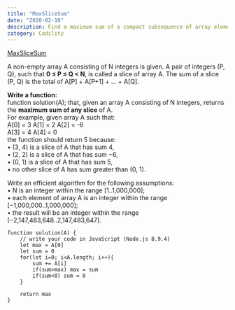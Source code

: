 ```yaml
---
title: "MaxSliceSum"
date: "2020-02-10"
description: Find a maximum sum of a compact subsequence of array elements
category: Codility
---
```


[MaxSliceSum](https://app.codility.com/programmers/lessons/9-maximum_slice_problem/max_slice_sum/)

A non-empty array A consisting of N integers is given. A pair of integers (P, Q), such that **0 ≤ P ≤ Q < N**, is called a slice of array A. The sum of a slice (P, Q) is the total of A\[P\] + A\[P+1\] + ... + A\[Q]\.   

**Write a function:**   
function solution(A);
that, given an array A consisting of N integers, returns the **maximum sum of any slice** of A.   
For example, given array A such that:   
A\[0\] = 3 A\[1\] = 2 A\[2\] = -6    
A\[3\] = 4 A\[4\] = 0      
the function should return 5 because:   
•	(3, 4) is a slice of A that has sum 4,  
•	(2, 2) is a slice of A that has sum −6,   
•	(0, 1) is a slice of A that has sum 5,   
•	no other slice of A has sum greater than (0, 1).   

Write an efficient algorithm for the following assumptions:    
•	N is an integer within the range \[1..1,000,000\];   
•	each element of array A is an integer within the range \[−1,000,000..1,000,000\];    
•	the result will be an integer within the range \[−2,147,483,648..2,147,483,647\].   

```
function solution(A) {
    // write your code in JavaScript (Node.js 8.9.4)
    let max = A[0]
    let sum = 0
    for(let i=0; i<A.length; i++){
        sum += A[i]
        if(sum>max) max = sum
        if(sum<0) sum = 0
    }
    
    return max
}
```
